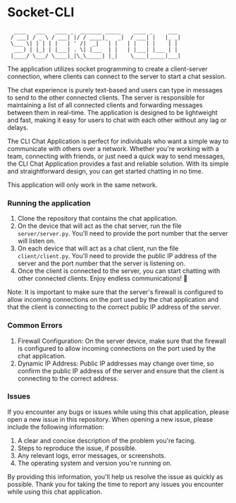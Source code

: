 # Socket-CLI

```
  ____   ___   ____ _  _______ _____    ____ _     ___ 
 / ___| / _ \ / ___| |/ / ____|_   _|  / ___| |   |_ _|
 \___ \| | | | |   | ' /|  _|   | |   | |   | |    | | 
  ___) | |_| | |___| . \| |___  | |   | |___| |___ | | 
 |____/ \___/ \____|_|\_\_____| |_|    \____|_____|___|
```

The application utilizes socket programming to create a client-server connection, where clients can connect to the server to start a chat session.

The chat experience is purely text-based and users can type in messages to send to the other connected clients. The server is responsible for maintaining a list of all connected clients and forwarding messages between them in real-time. The application is designed to be lightweight and fast, making it easy for users to chat with each other without any lag or delays.

The CLI Chat Application is perfect for individuals who want a simple way to communicate with others over a network. Whether you're working with a team, connecting with friends, or just need a quick way to send messages, the CLI Chat Application provides a fast and reliable solution. With its simple and straightforward design, you can get started chatting in no time.

This application will only work in the same network.

### Running the application
1. Clone the repository that contains the chat application.
2. On the device that will act as the chat server, run the file ```server/server.py```. You'll need to provide the port number that the server will listen on.
3. On each device that will act as a chat client, run the file ```client/client.py```. You'll need to provide the public IP address of the server and the port number that the server is listening on.
4. Once the client is connected to the server, you can start chatting with other connected clients. Enjoy endless communications! 💬

Note: It is important to make sure that the server's firewall is configured to allow incoming connections on the port used by the chat application and that the client is connecting to the correct public IP address of the server.

### Common Errors
1. Firewall Configuration: On the server device, make sure that the firewall is configured to allow incoming connections on the port used by the chat application.
2. Dynamic IP Address: Public IP addresses may change over time, so confirm the public IP address of the server and ensure that the client is connecting to the correct address.

### Issues

If you encounter any bugs or issues while using this chat application, please open a new issue in this repository. When opening a new issue, please include the following information:

1. A clear and concise description of the problem you're facing.  
2. Steps to reproduce the issue, if possible.  
3. Any relevant logs, error messages, or screenshots.  
4. The operating system and version you're running on.  

By providing this information, you'll help us resolve the issue as quickly as possible. Thank you for taking the time to report any issues you encounter while using this chat application.






